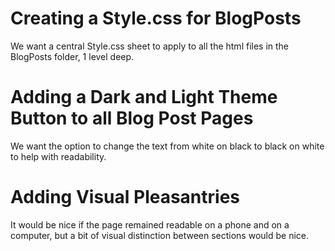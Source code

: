 # Creating a Style.css for BlogPosts
We want a central Style.css sheet to apply to all the html files in the BlogPosts folder, 1 level deep.  

# Adding a Dark and Light Theme Button to all Blog Post Pages
We want the option to change the text from white on black to black on white to help with readability.

# Adding Visual Pleasantries
It would be nice if the page remained readable on a phone and on a computer, but a bit of visual distinction between sections would be nice.